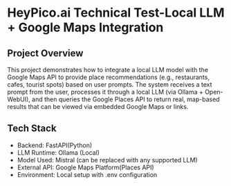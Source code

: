 # HeyPico.ai Technical Test-Local LLM + Google Maps Integration

## Project Overview
This project demonstrates how to integrate a local LLM model with the Google Maps API to provide place recommendations (e.g., restaurants, cafes, tourist spots) based on user prompts. The system receives a text prompt from the user, processes it through a local LLM (via Ollama + Open-WebUI), and then queries the Google Places API to return real, map-based results that can be viewed via embedded Google Maps or links.

## Tech Stack
- Backend: FastAPI(Python)
- LLM Runtime: Ollama (Local)
- Model Used: Mistral (can be replaced with any supported LLM)
- External API: Google Maps Platform(Places API)
- Environment: Local setup with .env configuration
